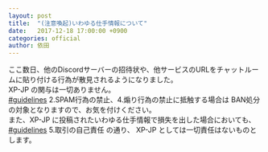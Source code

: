 ```yaml
---
layout: post
title:  "(注意喚起)いわゆる仕手情報について"
date:   2017-12-18 17:00:00 +0900
categories: official
author: 依田
---
```

ここ数日、他のDiscordサーバーの招待状や、他サービスのURLをチャットルームに貼り付ける行為が散見されるようになりました。  
XP-JP の関与は一切ありません。  
[#guidelines](https://discord.gg/gcs2XhG) 2.SPAM行為の禁止、4.煽り行為の禁止に抵触する場合は BAN処分の対象となりますので、お気を付けください。  
また、XP-JP に投稿されたいわゆる仕手情報で損失を出した場合においても、 [#guidelines](https://discord.gg/gcs2XhG) 5.取引の自己責任 の通り、 XP-JP としては一切責任はないものとします。  
